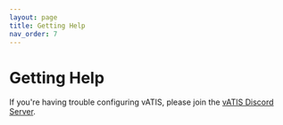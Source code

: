 ```yaml
---
layout: page
title: Getting Help
nav_order: 7
---
```


# Getting Help
If you're having trouble configuring vATIS, please join the [vATIS Discord Server](https://discord.gg/MdD2AA26Rc).